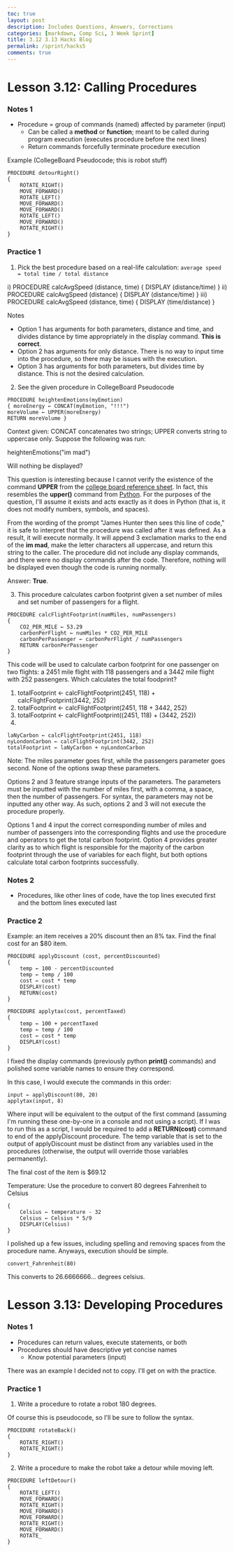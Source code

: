 ```yaml
---
toc: true
layout: post
description: Includes Questions, Answers, Corrections
categories: [markdown, Comp Sci, 3 Week Sprint]
title: 3.12 3.13 Hacks Blog
permalink: /sprint/hacks5
comments: true
---
```


# Lesson 3.12: Calling Procedures


### Notes 1 

- Procedure = group of commands (named) affected by parameter (input)
   - Can be called a **method** or **function**; meant to be called during program execution (executes procedure before the next lines)
   - Return commands forcefully terminate procedure execution


Example (CollegeBoard Pseudocode; this is robot stuff)

```
PROCEDURE detourRight()
{
    ROTATE_RIGHT()
    MOVE_FORWARD()
    ROTATE_LEFT()
    MOVE_FORWARD()
    MOVE_FORWARD()
    ROTATE_LEFT()
    MOVE_FORWARD()
    ROTATE_RIGHT()
}
```

### Practice 1


1) Pick the best procedure based on a real-life calculation: `average speed = total time / total distance`

i) PROCEDURE calcAvgSpeed (distance, time) { DISPLAY (distance/time) }
ii) PROCEDURE calcAvgSpeed (distance) { DISPLAY (distance/time) }
iii) PROCEDURE calcAvgSpeed (distance, time) { DISPLAY (time/distance) }

Notes
- Option 1 has arguments for both parameters, distance and time, and divides distance by time appropriately in the display command. **This is correct**.
- Option 2 has arguments for only distance. There is no way to input time into the procedure, so there may be issues with the execution.
- Option 3 has arguments for both parameters, but divides time by distance. This is not the desired calculation.

2) See the given procedure in CollegeBoard Pseudocode

```
PROCEDURE heightenEmotions(myEmotion)
{ moreEnergy ← CONCAT(myEmotion, "!!!")
moreVolume ← UPPER(moreEnergy)
RETURN moreVolume }
```

Context given: CONCAT concatenates two strings; UPPER converts string to uppercase only. Suppose the following was run:

heightenEmotions("im mad")

Will nothing be displayed?

This question is interesting because I cannot verify the existence of the command **UPPER** from the [college board reference sheet](https://apcentral.collegeboard.org/media/pdf/ap-computer-science-principles-exam-reference-sheet.pdf). In fact, this resembles the **upper()** command from [Python](https://www.w3schools.com/python/ref_string_upper.asp). For the purposes of the question, I'll assume it exists and acts exactly as it does in Python (that is, it does not modify numbers, symbols, and spaces).

From the wording of the prompt "James Hunter then sees this line of code," it is safe to interpret that the procedure was called after it was defined. As a result, it will execute normally. It will append 3 exclamation marks to the end of the **im mad**, make the letter characters all uppercase, and return this string to the caller. The procedure did not include any display commands, and there were no display commands after the code. Therefore, nothing will be displayed even though the code is running normally.

Answer: **True**.


3) This procedure calculates carbon footprint given a set number of miles and set number of passengers for a flight.

```
PROCEDURE calcFlightFootprint(numMiles, numPassengers) 
{
    CO2_PER_MILE ← 53.29
    carbonPerFlight ← numMiles * CO2_PER_MILE
    carbonPerPassenger ← carbonPerFlight / numPassengers
    RETURN carbonPerPassenger
}
```

This code will be used to calculate carbon footprint for one passenger on two flights: a 2451 mile flight with 118 passengers and a 3442 mile flight with 252 passengers. Which calculates the total foodprint?

1) totalFootprint ← calcFlightFootprint(2451, 118) + calcFlightFootprint(3442, 252)
2) totalFootprint ← calcFlightFootprint(2451, 118 + 3442, 252)
3) totalFootprint ← calcFlightFootprint((2451, 118) + (3442, 252))
4) 
```
laNyCarbon ← calcFlightFootprint(2451, 118) 
nyLondonCarbon ← calcFlightFootprint(3442, 252) 
totalFootprint ← laNyCarbon + nyLondonCarbon
```

Note: The miles parameter goes first, while the passengers parameter goes second. None of the options swap these parameters.

Options 2 and 3 feature strange inputs of the parameters. The parameters must be inputted with the number of miles first, with a comma, a space, then the number of passengers. For syntax, the parameters may not be inputted any other way. As such, options 2 and 3 will not execute the procedure properly.

Options 1 and 4 input the correct corresponding number of miles and number of passengers into the corresponding flights and use the procedure and operators to get the total carbon footprint. Option 4 provides greater clarity as to which flight is responsible for the majority of the carbon footprint through the use of variables for each flight, but both options calculate total carbon footprints successfully.

### Notes 2

- Procedures, like other lines of code, have the top lines executed first and the bottom lines executed last

### Practice 2

Example: an item receives a 20% discount then an 8% tax. Find the final cost for an $80 item.

```
PROCEDURE applyDiscount (cost, percentDiscounted) 
{
    temp ← 100 - percentDiscounted
    temp ← temp / 100
    cost ← cost * temp
    DISPLAY(cost)
    RETURN(cost)
}

PROCEDURE applytax(cost, percentTaxed) 
{
    temp ← 100 + percentTaxed
    temp ← temp / 100
    cost ← cost * temp
    DISPLAY(cost)
}

```

I fixed the display commands (previously python **print()** commands) and polished some variable names to ensure they correspond.

In this case, I would execute the commands in this order:


```
input ← applyDiscount(80, 20)
applytax(input, 8)
```

Where input will be equivalent to the output of the first command (assuming I'm running these one-by-one in a console and not using a script). If I was to run this as a script, I would be required to add a **RETURN(cost)** command to end of the applyDiscount procedure. The temp variable that is set to the output of applyDiscount must be distinct from any variables used in the procedures (otherwise, the output will override those variables permanently).

The final cost of the item is $69.12

Temperature: Use the procedure to convert 80 degrees Fahrenheit to Celsius

```PROCEDURE convert_Fahrenheit(temperature)
{
    Celsius ← temperature - 32
    Celsius ← Celsius * 5/9
    DISPLAY(Celsius)
}
```

I polished up a few issues, including spelling and removing spaces from the procedure name. Anyways, execution should be simple.

`convert_Fahrenheit(80)`

This converts to 26.6666666... degrees celsius.

# Lesson 3.13: Developing Procedures


### Notes 1

- Procedures can return values, execute statements, or both
- Procedures should have descriptive yet concise names
   - Know potential parameters (input)

There was an example I decided not to copy. I'll get on with the practice.

### Practice 1

1) Write a procedure to rotate a robot 180 degrees.

Of course this is pseudocode, so I'll be sure to follow the syntax.

```
PROCEDURE rotateBack()
{
    ROTATE_RIGHT()
    ROTATE_RIGHT()
}
```

2) Write a procedure to make the robot take a detour while moving left.

```
PROCEDURE leftDetour()
{
    ROTATE_LEFT()
    MOVE_FORWARD()
    ROTATE_RIGHT()
    MOVE_FORWARD()
    MOVE_FORWARD()
    ROTATE_RIGHT()
    MOVE_FORWARD()
    ROTATE_
}
